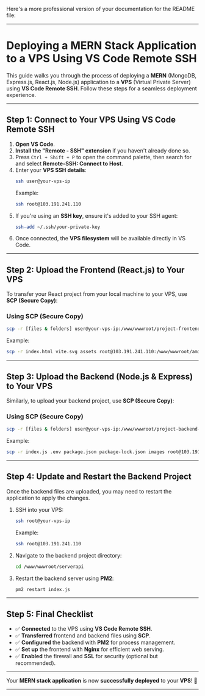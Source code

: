 Here's a more professional version of your documentation for the README file:

---

# **Deploying a MERN Stack Application to a VPS Using VS Code Remote SSH**

This guide walks you through the process of deploying a **MERN** (MongoDB, Express.js, React.js, Node.js) application to a **VPS** (Virtual Private Server) using **VS Code Remote SSH**. Follow these steps for a seamless deployment experience.

---

## **Step 1: Connect to Your VPS Using VS Code Remote SSH**

1. **Open VS Code**.
2. **Install the "Remote - SSH" extension** if you haven't already done so.
3. Press `Ctrl + Shift + P` to open the command palette, then search for and select **Remote-SSH: Connect to Host**.
4. Enter your **VPS SSH details**:
   ```bash
   ssh user@your-vps-ip
   ```
   Example:
   ```bash
   ssh root@103.191.241.110
   ```
5. If you're using an **SSH key**, ensure it's added to your SSH agent:
   ```bash
   ssh-add ~/.ssh/your-private-key
   ```
6. Once connected, the **VPS filesystem** will be available directly in VS Code.

---

## **Step 2: Upload the Frontend (React.js) to Your VPS**

To transfer your React project from your local machine to your VPS, use **SCP (Secure Copy)**:

### **Using SCP (Secure Copy)**

```bash
scp -r [files & folders] user@your-vps-ip:/www/wwwroot/project-frontend-folder-name
```

Example:

```bash
scp -r index.html vite.svg assets root@103.191.241.110:/www/wwwroot/aminulislamemon.com
```

---

## **Step 3: Upload the Backend (Node.js & Express) to Your VPS**

Similarly, to upload your backend project, use **SCP (Secure Copy)**:

### **Using SCP (Secure Copy)**

```bash
scp -r [files & folders] user@your-vps-ip:/www/wwwroot/project-backend-folder-name
```

Example:

```bash
scp -r index.js .env package.json package-lock.json images root@103.191.241.110:/www/wwwroot/serverapi
```

---

## **Step 4: Update and Restart the Backend Project**

Once the backend files are uploaded, you may need to restart the application to apply the changes.

1. SSH into your VPS:
   ```bash
   ssh root@your-vps-ip
   ```
   Example:
   ```bash
   ssh root@103.191.241.110
   ```
2. Navigate to the backend project directory:
   ```bash
   cd /www/wwwroot/serverapi
   ```
3. Restart the backend server using **PM2**:
   ```bash
   pm2 restart index.js
   ```

---

## **Step 5: Final Checklist**

- ✅ **Connected** to the VPS using **VS Code Remote SSH**.
- ✅ **Transferred** frontend and backend files using **SCP**.
- ✅ **Configured** the backend with **PM2** for process management.
- ✅ **Set up** the frontend with **Nginx** for efficient web serving.
- ✅ **Enabled** the firewall and **SSL** for security (optional but recommended).

---

Your **MERN stack application** is now **successfully deployed** to your **VPS**! 🚀

---
